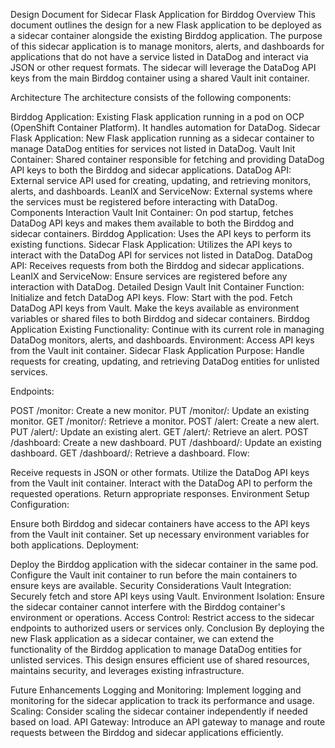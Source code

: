 Design Document for Sidecar Flask Application for Birddog
Overview
This document outlines the design for a new Flask application to be deployed as a sidecar container alongside the existing Birddog application. The purpose of this sidecar application is to manage monitors, alerts, and dashboards for applications that do not have a service listed in DataDog and interact via JSON or other request formats. The sidecar will leverage the DataDog API keys from the main Birddog container using a shared Vault init container.

Architecture
The architecture consists of the following components:

Birddog Application: Existing Flask application running in a pod on OCP (OpenShift Container Platform). It handles automation for DataDog.
Sidecar Flask Application: New Flask application running as a sidecar container to manage DataDog entities for services not listed in DataDog.
Vault Init Container: Shared container responsible for fetching and providing DataDog API keys to both the Birddog and sidecar applications.
DataDog API: External service API used for creating, updating, and retrieving monitors, alerts, and dashboards.
LeanIX and ServiceNow: External systems where the services must be registered before interacting with DataDog.
Components Interaction
Vault Init Container: On pod startup, fetches DataDog API keys and makes them available to both the Birddog and sidecar containers.
Birddog Application: Uses the API keys to perform its existing functions.
Sidecar Flask Application: Utilizes the API keys to interact with the DataDog API for services not listed in DataDog.
DataDog API: Receives requests from both the Birddog and sidecar applications.
LeanIX and ServiceNow: Ensure services are registered before any interaction with DataDog.
Detailed Design
Vault Init Container
Function: Initialize and fetch DataDog API keys.
Flow:
Start with the pod.
Fetch DataDog API keys from Vault.
Make the keys available as environment variables or shared files to both Birddog and sidecar containers.
Birddog Application
Existing Functionality: Continue with its current role in managing DataDog monitors, alerts, and dashboards.
Environment: Access API keys from the Vault init container.
Sidecar Flask Application
Purpose: Handle requests for creating, updating, and retrieving DataDog entities for unlisted services.

Endpoints:

POST /monitor: Create a new monitor.
PUT /monitor/<id>: Update an existing monitor.
GET /monitor/<id>: Retrieve a monitor.
POST /alert: Create a new alert.
PUT /alert/<id>: Update an existing alert.
GET /alert/<id>: Retrieve an alert.
POST /dashboard: Create a new dashboard.
PUT /dashboard/<id>: Update an existing dashboard.
GET /dashboard/<id>: Retrieve a dashboard.
Flow:

Receive requests in JSON or other formats.
Utilize the DataDog API keys from the Vault init container.
Interact with the DataDog API to perform the requested operations.
Return appropriate responses.
Environment Setup
Configuration:

Ensure both Birddog and sidecar containers have access to the API keys from the Vault init container.
Set up necessary environment variables for both applications.
Deployment:

Deploy the Birddog application with the sidecar container in the same pod.
Configure the Vault init container to run before the main containers to ensure keys are available.
Security Considerations
Vault Integration: Securely fetch and store API keys using Vault.
Environment Isolation: Ensure the sidecar container cannot interfere with the Birddog container's environment or operations.
Access Control: Restrict access to the sidecar endpoints to authorized users or services only.
Conclusion
By deploying the new Flask application as a sidecar container, we can extend the functionality of the Birddog application to manage DataDog entities for unlisted services. This design ensures efficient use of shared resources, maintains security, and leverages existing infrastructure.

Future Enhancements
Logging and Monitoring: Implement logging and monitoring for the sidecar application to track its performance and usage.
Scaling: Consider scaling the sidecar container independently if needed based on load.
API Gateway: Introduce an API gateway to manage and route requests between the Birddog and sidecar applications efficiently.
